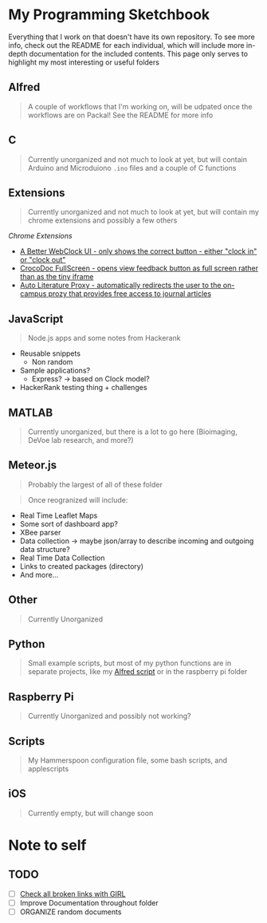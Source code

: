 # My Programming Sketchbook

Everything that I work on that doesn't have its own repository. To see more info, check out the README for each individual, which will include more in-depth documentation for the included contents. This page only serves to highlight my most interesting or useful folders

## Alfred

> A couple of workflows that I'm working on, will be udpated once the workflows are on Packal! See the README for more info

## C

> Currently unorganized and not much to look at yet, but will contain Arduino and Microduiono ```.ino``` files and a couple of C functions

## Extensions

> Currently unorganized and not much to look at yet, but will contain my chrome extensions and possibly a few others

*Chrome Extensions*

- [A Better WebClock UI - only shows the correct button - either "clock in" or "clock out"](https://github.com/KyleKing/My-Programming-Sketchbook/tree/master/Chrome%20Extensions/A%20Better%20WebClock)
- [CrocoDoc FullScreen - opens view feedback button as full screen rather than as the tiny iframe](https://github.com/KyleKing/My-Programming-Sketchbook/tree/master/Chrome%20Extensions/CrocDoc%20FullScreen)
- [Auto Literature Proxy - automatically redirects the user to the on-campus prozy that provides free access to journal articles](https://github.com/KyleKing/My-Programming-Sketchbook/tree/master/Chrome%20Extensions/Auto%20Literature%20Proxy)

## JavaScript

> Node.js apps and some notes from Hackerank

- Reusable snippets
	- Non random
- Sample applications?
	- Express? -> based on Clock model?
- HackerRank testing thing + challenges

## MATLAB

> Currently unorganized, but there is a lot to go here (Bioimaging, DeVoe lab research, and more?)

## Meteor.js

> Probably the largest of all of these folder

> Once reogranized will include:

- Real Time Leaflet Maps
- Some sort of dashboard app?
- XBee parser
- Data collection -> maybe json/array to describe incoming and outgoing data structure?
- Real Time Data Collection
- Links to created packages (directory)
- And more...

## Other

> Currently Unorganized

## Python

> Small example scripts, but most of my python functions are in separate projects, like my [Alfred script](https://github.com/KyleKing/My-Programming-Sketchbook/blob/master/Alfred/user.workflow.D67DE9BE-47D0-4727-BF34-DFA7132EDCD1/hammerspoon.py) or in the raspberry pi folder

## Raspberry Pi

> Currently Unorganized and possibly not working?

## Scripts

> My Hammerspoon configuration file, some bash scripts, and applescripts

## iOS

> Currently empty, but will change soon


# Note to self

## TODO

- [ ] [Check all broken links with GIRL](https://github.com/bamos/girl)
- [ ] Improve Documentation throughout folder
- [ ] ORGANIZE random documents
